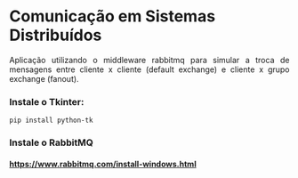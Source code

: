 # Comunicação em Sistemas Distribuídos


<p align="justify">Aplicação utilizando o middleware rabbitmq para simular a troca de mensagens entre cliente x cliente (default exchange) e cliente x grupo exchange (fanout).

### Instale o Tkinter:

```
pip install python-tk
```

### Instale o RabbitMQ

#### https://www.rabbitmq.com/install-windows.html




